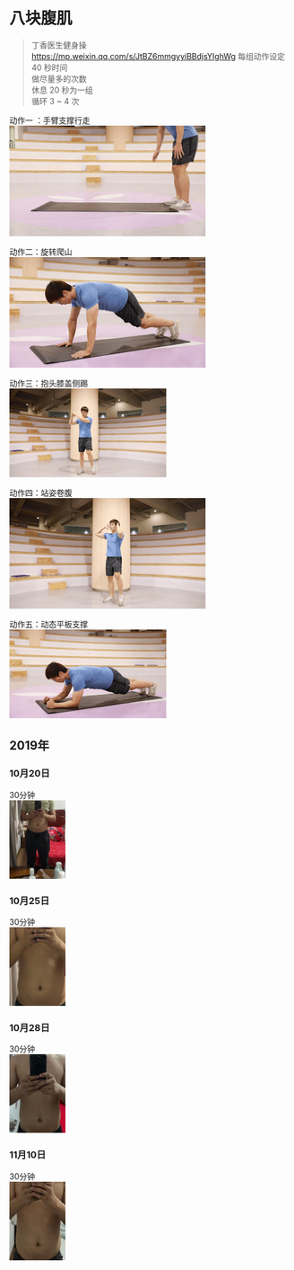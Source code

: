 # 八块腹肌

> 丁香医生健身操  
> https://mp.weixin.qq.com/s/JtBZ6mmgyyiBBdjsYIghWg
> 每组动作设定 40 秒时间  
> 做尽量多的次数  
> 休息 20 秒为一组   
> 循环 3 ~ 4 次  

动作一 ：手臂支撑行走  
![](/assets/demo/01.png)

动作二：旋转爬山  
![](/assets/demo/02.png)

动作三：抱头膝盖侧踢  
![](/assets/demo/03.png)

动作四：站姿卷腹  
![](/assets/demo/04.png)

动作五：动态平板支撑  
![](/assets/demo/05.png)


## 2019年  
### 10月20日    
30分钟  
 <img src="./assets/1.jpg" width = "100" height = "140"/>

### 10月25日    
30分钟  
 <img src="./assets/2.png" width = "100" height = "140"/>

### 10月28日    
30分钟  
 <img src="./assets/3.png" width = "100" height = "140"/>

### 11月10日    
30分钟  
 <img src="./assets/4.png" width = "100" height = "140"/>